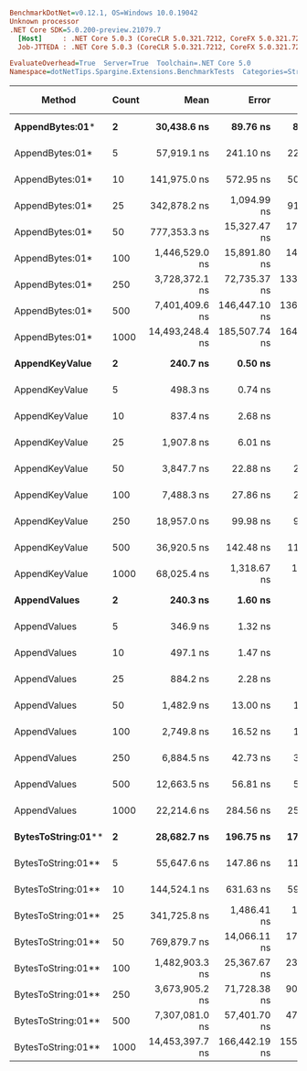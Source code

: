``` ini

BenchmarkDotNet=v0.12.1, OS=Windows 10.0.19042
Unknown processor
.NET Core SDK=5.0.200-preview.21079.7
  [Host]     : .NET Core 5.0.3 (CoreCLR 5.0.321.7212, CoreFX 5.0.321.7212), X64 RyuJIT
  Job-JTTEDA : .NET Core 5.0.3 (CoreCLR 5.0.321.7212, CoreFX 5.0.321.7212), X64 RyuJIT

EvaluateOverhead=True  Server=True  Toolchain=.NET Core 5.0  
Namespace=dotNetTips.Spargine.Extensions.BenchmarkTests  Categories=StringBuilderExtensions  

```
|             Method | Count |            Mean |         Error |        StdDev |       StdErr |             Min |              Q1 |          Median |              Q3 |             Max |         Op/s |  CI99.9% Margin | Iterations | Kurtosis | MValue | Skewness | Rank | LogicalGroup | Baseline |    Gen 0 |    Gen 1 |    Gen 2 |  Allocated | Code Size |
|------------------- |------ |----------------:|--------------:|--------------:|-------------:|----------------:|----------------:|----------------:|----------------:|----------------:|-------------:|----------------:|-----------:|---------:|-------:|---------:|-----:|------------- |--------- |---------:|---------:|---------:|-----------:|----------:|
|    **AppendBytes:01*** |     **2** |     **30,438.6 ns** |      **89.76 ns** |      **83.96 ns** |     **21.68 ns** |     **30,261.7 ns** |     **30,403.5 ns** |     **30,446.4 ns** |     **30,486.7 ns** |     **30,568.4 ns** |    **32,853.01** |      **89.7551 ns** |      **15.00** |    **2.394** |  **2.000** |  **-0.4539** |   **16** |            ***** |       **No** |   **5.0049** |        **-** |        **-** |    **45736 B** |     **657 B** |
|    AppendBytes:01* |     5 |     57,919.1 ns |     241.10 ns |     225.52 ns |     58.23 ns |     57,224.6 ns |     57,854.8 ns |     57,944.8 ns |     58,051.4 ns |     58,232.5 ns |    17,265.46 |     241.0961 ns |      15.00 |    6.318 |  2.000 |  -1.6925 |   19 |            * |       No |   9.9487 |   0.2441 |        - |    90864 B |     657 B |
|    AppendBytes:01* |    10 |    141,975.0 ns |     572.95 ns |     507.91 ns |    135.74 ns |    140,738.3 ns |    141,947.7 ns |    142,168.3 ns |    142,277.3 ns |    142,500.5 ns |     7,043.49 |     572.9533 ns |      14.00 |    3.322 |  2.000 |  -1.2391 |   21 |            * |       No |  23.9258 |   1.2207 |        - |   217528 B |     657 B |
|    AppendBytes:01* |    25 |    342,878.2 ns |   1,094.99 ns |     914.36 ns |    253.60 ns |    341,068.3 ns |    342,477.0 ns |    343,087.3 ns |    343,492.3 ns |    344,118.9 ns |     2,916.49 |   1,094.9866 ns |      13.00 |    2.060 |  2.000 |  -0.6244 |   23 |            * |       No |  57.6172 |   7.8125 |        - |   507720 B |     657 B |
|    AppendBytes:01* |    50 |    777,353.3 ns |  15,327.47 ns |  17,036.44 ns |  3,908.43 ns |    733,949.3 ns |    768,672.0 ns |    778,075.8 ns |    789,497.5 ns |    807,335.6 ns |     1,286.42 |  15,327.4685 ns |      19.00 |    3.238 |  2.000 |  -0.6831 |   24 |            * |       No | 110.3516 |  23.4375 |   9.7656 |  1035174 B |     657 B |
|    AppendBytes:01* |   100 |  1,446,529.0 ns |  15,891.80 ns |  14,087.66 ns |  3,765.09 ns |  1,422,609.2 ns |  1,434,776.9 ns |  1,446,297.4 ns |  1,458,046.5 ns |  1,469,124.0 ns |       691.31 |  15,891.7979 ns |      14.00 |    1.645 |  2.000 |  -0.0273 |   25 |            * |       No | 216.7969 |  58.5938 |  19.5313 |  2053215 B |     657 B |
|    AppendBytes:01* |   250 |  3,728,372.1 ns |  72,735.37 ns | 133,000.73 ns | 20,522.46 ns |  3,487,127.0 ns |  3,631,328.3 ns |  3,739,683.6 ns |  3,805,927.9 ns |  4,021,383.6 ns |       268.21 |  72,735.3675 ns |      42.00 |    2.333 |  2.000 |   0.0115 |   27 |            * |       No | 531.2500 | 195.3125 |  42.9688 |  5123379 B |     657 B |
|    AppendBytes:01* |   500 |  7,401,409.6 ns | 146,447.10 ns | 136,986.71 ns | 35,369.82 ns |  7,139,795.7 ns |  7,299,375.8 ns |  7,389,062.9 ns |  7,508,948.4 ns |  7,675,747.3 ns |       135.11 | 146,447.1028 ns |      15.00 |    2.295 |  2.000 |   0.0209 |   28 |            * |       No | 406.2500 | 226.5625 |  85.9375 | 10245822 B |     657 B |
|    AppendBytes:01* |  1000 | 14,493,248.4 ns | 185,507.74 ns | 164,447.78 ns | 43,950.52 ns | 14,181,307.8 ns | 14,402,457.4 ns | 14,522,757.8 ns | 14,544,344.1 ns | 14,780,498.4 ns |        69.00 | 185,507.7364 ns |      14.00 |    2.294 |  2.000 |  -0.0290 |   29 |            * |       No | 500.0000 | 328.1250 | 156.2500 | 20490470 B |     657 B |
|     **AppendKeyValue** |     **2** |        **240.7 ns** |       **0.50 ns** |       **0.47 ns** |      **0.12 ns** |        **239.5 ns** |        **240.6 ns** |        **240.7 ns** |        **240.9 ns** |        **241.3 ns** | **4,155,393.01** |       **0.4996 ns** |      **15.00** |    **3.421** |  **2.000** |  **-1.0322** |    **1** |            ***** |       **No** |   **0.0772** |        **-** |        **-** |      **712 B** |     **935 B** |
|     AppendKeyValue |     5 |        498.3 ns |       0.74 ns |       0.69 ns |      0.18 ns |        496.8 ns |        498.1 ns |        498.4 ns |        498.7 ns |        499.1 ns | 2,006,923.50 |       0.7379 ns |      15.00 |    3.144 |  2.000 |  -1.0501 |    3 |            * |       No |   0.1364 |        - |        - |     1248 B |     935 B |
|     AppendKeyValue |    10 |        837.4 ns |       2.68 ns |       2.10 ns |      0.60 ns |        833.9 ns |        835.6 ns |        838.1 ns |        838.9 ns |        840.5 ns | 1,194,155.68 |       2.6835 ns |      12.00 |    1.542 |  2.000 |  -0.2911 |    4 |            * |       No |   0.2403 |        - |        - |     2184 B |     935 B |
|     AppendKeyValue |    25 |      1,907.8 ns |       6.01 ns |       5.33 ns |      1.42 ns |      1,896.8 ns |      1,905.0 ns |      1,908.3 ns |      1,911.8 ns |      1,914.9 ns |   524,156.75 |       6.0124 ns |      14.00 |    2.214 |  2.000 |  -0.5288 |    7 |            * |       No |   0.4730 |   0.0019 |        - |     4336 B |     935 B |
|     AppendKeyValue |    50 |      3,847.7 ns |      22.88 ns |      21.40 ns |      5.53 ns |      3,800.8 ns |      3,834.7 ns |      3,850.3 ns |      3,868.1 ns |      3,873.4 ns |   259,898.34 |      22.8782 ns |      15.00 |    2.234 |  2.000 |  -0.5680 |    9 |            * |       No |   0.9041 |   0.0038 |        - |     8224 B |     935 B |
|     AppendKeyValue |   100 |      7,488.3 ns |      27.86 ns |      23.27 ns |      6.45 ns |      7,424.3 ns |      7,485.0 ns |      7,497.0 ns |      7,502.8 ns |      7,506.9 ns |   133,540.83 |      27.8629 ns |      13.00 |    4.737 |  2.000 |  -1.6412 |   11 |            * |       No |   1.7471 |   0.0229 |        - |    15912 B |     935 B |
|     AppendKeyValue |   250 |     18,957.0 ns |      99.98 ns |      93.52 ns |     24.15 ns |     18,832.2 ns |     18,891.1 ns |     18,914.9 ns |     19,026.2 ns |     19,135.1 ns |    52,750.85 |      99.9781 ns |      15.00 |    1.747 |  2.000 |   0.5197 |   13 |            * |       No |   5.6763 |   0.3052 |        - |    50824 B |     935 B |
|     AppendKeyValue |   500 |     36,920.5 ns |     142.48 ns |     118.97 ns |     33.00 ns |     36,610.6 ns |     36,894.5 ns |     36,972.7 ns |     36,997.7 ns |     37,014.1 ns |    27,085.24 |     142.4761 ns |      13.00 |    3.995 |  2.000 |  -1.4595 |   17 |            * |       No |   9.6436 |   0.9766 |        - |    84560 B |     935 B |
|     AppendKeyValue |  1000 |     68,025.4 ns |   1,318.67 ns |   1,168.96 ns |    312.42 ns |     65,982.6 ns |     67,435.2 ns |     67,503.8 ns |     69,099.8 ns |     70,180.8 ns |    14,700.39 |   1,318.6658 ns |      14.00 |    2.014 |  2.000 |   0.3601 |   20 |            * |       No |  17.0898 |        - |        - |   151928 B |     935 B |
|       **AppendValues** |     **2** |        **240.3 ns** |       **1.60 ns** |       **1.49 ns** |      **0.39 ns** |        **237.4 ns** |        **240.0 ns** |        **241.0 ns** |        **241.1 ns** |        **242.6 ns** | **4,161,684.99** |       **1.5972 ns** |      **15.00** |    **2.397** |  **2.000** |  **-0.7537** |    **1** |            ***** |       **No** |   **0.0648** |        **-** |        **-** |      **600 B** |     **686 B** |
|       AppendValues |     5 |        346.9 ns |       1.32 ns |       1.24 ns |      0.32 ns |        344.9 ns |        345.9 ns |        347.4 ns |        347.9 ns |        348.7 ns | 2,882,965.24 |       1.3223 ns |      15.00 |    1.419 |  2.000 |  -0.1935 |    2 |            * |       No |   0.0987 |        - |        - |      904 B |     686 B |
|       AppendValues |    10 |        497.1 ns |       1.47 ns |       1.23 ns |      0.34 ns |        493.5 ns |        496.8 ns |        497.4 ns |        497.9 ns |        498.1 ns | 2,011,685.01 |       1.4746 ns |      13.00 |    6.026 |  2.000 |  -1.8857 |    3 |            * |       No |   0.1535 |        - |        - |     1400 B |     686 B |
|       AppendValues |    25 |        884.2 ns |       2.28 ns |       2.13 ns |      0.55 ns |        878.1 ns |        883.3 ns |        884.4 ns |        885.5 ns |        887.5 ns | 1,131,014.48 |       2.2819 ns |      15.00 |    4.754 |  2.000 |  -1.1540 |    5 |            * |       No |   0.2718 |        - |        - |     2496 B |     686 B |
|       AppendValues |    50 |      1,482.9 ns |      13.00 ns |      12.16 ns |      3.14 ns |      1,454.7 ns |      1,475.4 ns |      1,484.6 ns |      1,493.4 ns |      1,496.7 ns |   674,333.18 |      12.9989 ns |      15.00 |    2.509 |  2.000 |  -0.7164 |    6 |            * |       No |   0.4826 |        - |        - |     4440 B |     686 B |
|       AppendValues |   100 |      2,749.8 ns |      16.52 ns |      15.46 ns |      3.99 ns |      2,731.0 ns |      2,737.7 ns |      2,748.2 ns |      2,763.6 ns |      2,779.8 ns |   363,668.69 |      16.5246 ns |      15.00 |    1.732 |  2.000 |   0.4422 |    8 |            * |       No |   0.9041 |   0.0038 |        - |     8264 B |     686 B |
|       AppendValues |   250 |      6,884.5 ns |      42.73 ns |      39.97 ns |     10.32 ns |      6,802.9 ns |      6,849.5 ns |      6,905.3 ns |      6,914.9 ns |      6,920.8 ns |   145,253.12 |      42.7278 ns |      15.00 |    1.885 |  2.000 |  -0.7777 |   10 |            * |       No |   2.8687 |   0.0839 |        - |    25792 B |     686 B |
|       AppendValues |   500 |     12,663.5 ns |      56.81 ns |      53.14 ns |     13.72 ns |     12,562.6 ns |     12,632.0 ns |     12,663.3 ns |     12,689.9 ns |     12,754.0 ns |    78,967.39 |      56.8142 ns |      15.00 |    2.138 |  2.000 |   0.0608 |   12 |            * |       No |   5.5847 |        - |        - |    50368 B |     686 B |
|       AppendValues |  1000 |     22,214.6 ns |     284.56 ns |     252.25 ns |     67.42 ns |     21,357.6 ns |     22,266.3 ns |     22,288.6 ns |     22,310.1 ns |     22,344.7 ns |    45,015.54 |     284.5590 ns |      14.00 |    9.530 |  2.000 |  -2.7627 |   14 |            * |       No |   9.3994 |   0.9460 |        - |    83440 B |     686 B |
| **BytesToString:01**** |     **2** |     **28,682.7 ns** |     **196.75 ns** |     **174.41 ns** |     **46.61 ns** |     **28,140.6 ns** |     **28,671.4 ns** |     **28,721.8 ns** |     **28,746.2 ns** |     **28,882.6 ns** |    **34,864.25** |     **196.7478 ns** |      **14.00** |    **6.850** |  **2.000** |  **-1.9901** |   **15** |            ***** |       **No** |   **3.9978** |        **-** |        **-** |    **36896 B** |     **403 B** |
| BytesToString:01** |     5 |     55,647.6 ns |     147.86 ns |     115.44 ns |     33.33 ns |     55,409.9 ns |     55,595.8 ns |     55,679.3 ns |     55,713.4 ns |     55,813.1 ns |    17,970.24 |     147.8625 ns |      12.00 |    2.263 |  2.000 |  -0.6070 |   18 |            * |       No |   9.5215 |   0.1221 |        - |    87064 B |     403 B |
| BytesToString:01** |    10 |    144,524.1 ns |     631.63 ns |     590.83 ns |    152.55 ns |    142,915.8 ns |    144,294.9 ns |    144,695.3 ns |    144,887.1 ns |    145,175.0 ns |     6,919.26 |     631.6314 ns |      15.00 |    4.115 |  2.000 |  -1.3269 |   22 |            * |       No |  22.4609 |   1.2207 |        - |   210528 B |     403 B |
| BytesToString:01** |    25 |    341,725.8 ns |   1,486.41 ns |   1,390.39 ns |    359.00 ns |    338,896.3 ns |    341,244.7 ns |    342,058.9 ns |    342,643.2 ns |    344,034.3 ns |     2,926.32 |   1,486.4108 ns |      15.00 |    2.262 |  2.000 |  -0.4288 |   23 |            * |       No |  56.1523 |   0.4883 |        - |   500720 B |     403 B |
| BytesToString:01** |    50 |    769,879.7 ns |  14,066.11 ns |  17,274.45 ns |  3,682.93 ns |    735,489.6 ns |    761,077.8 ns |    769,891.3 ns |    780,139.2 ns |    802,739.4 ns |     1,298.90 |  14,066.1145 ns |      22.00 |    2.410 |  2.000 |  -0.0554 |   24 |            * |       No | 109.3750 |  24.4141 |   9.7656 |  1028175 B |     403 B |
| BytesToString:01** |   100 |  1,482,903.3 ns |  25,367.67 ns |  23,728.94 ns |  6,126.78 ns |  1,447,542.1 ns |  1,465,524.5 ns |  1,485,552.1 ns |  1,506,284.5 ns |  1,515,152.8 ns |       674.35 |  25,367.6716 ns |      15.00 |    1.466 |  2.000 |  -0.0519 |   26 |            * |       No | 212.8906 |  54.6875 |  17.5781 |  2062280 B |     403 B |
| BytesToString:01** |   250 |  3,673,905.2 ns |  71,728.38 ns |  90,713.44 ns | 18,915.06 ns |  3,545,283.2 ns |  3,602,559.0 ns |  3,682,030.5 ns |  3,706,798.6 ns |  3,909,462.5 ns |       272.19 |  71,728.3830 ns |      23.00 |    3.175 |  2.000 |   0.8257 |   27 |            * |       No | 539.0625 | 210.9375 |  46.8750 |  5132513 B |     403 B |
| BytesToString:01** |   500 |  7,307,081.0 ns |  57,401.70 ns |  47,933.02 ns | 13,294.23 ns |  7,231,397.7 ns |  7,281,852.3 ns |  7,312,599.2 ns |  7,329,125.0 ns |  7,387,577.3 ns |       136.85 |  57,401.7030 ns |      13.00 |    1.950 |  2.000 |   0.0966 |   28 |            * |       No | 382.8125 | 195.3125 |  78.1250 | 10254780 B |     403 B |
| BytesToString:01** |  1000 | 14,453,397.7 ns | 166,442.19 ns | 155,690.13 ns | 40,199.02 ns | 14,263,202.3 ns | 14,310,334.4 ns | 14,433,424.2 ns | 14,570,885.2 ns | 14,753,211.7 ns |        69.19 | 166,442.1900 ns |      15.00 |    1.702 |  2.000 |   0.3443 |   29 |            * |       No | 484.3750 | 312.5000 | 156.2500 | 20499469 B |     403 B |

